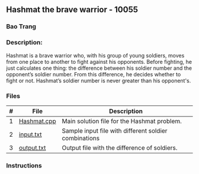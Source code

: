 ## Hashmat the brave warrior - 10055
### Bao Trang

### Description:

Hashmat is a brave warrior who, with his group of young soldiers, moves from one place to another to fight against his opponents. Before fighting, he just calculates one thing: the difference between his soldier number and the opponent’s soldier number. From this difference, he decides whether to fight or not. Hashmat’s soldier number is never greater than his opponent's.

### Files

|   #   | File                    | Description                                           |
| :---: | ----------------------- | ----------------------------------------------------- |
|   1   | [Hashmat.cpp](https://github.com/baogtrang/4883-Prog-Tech/blob/main/Assignments/P10055/main.cpp)   | Main solution file for the Hashmat problem.           |
|   2   | [input.txt](https://github.com/baogtrang/4883-Prog-Tech/blob/main/Assignments/P10055/input.txt)       | Sample input file with different soldier combinations |
|   3   | [output.txt](./output.txt)     | Output file with the difference of soldiers.          |

### Instructions

